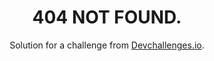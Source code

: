 <!-- Please update value in the {}  -->

<h1 align="center">404 NOT FOUND.</h1>

<div align="center">
   Solution for a challenge from  <a href="http://devchallenges.io" target="_blank">Devchallenges.io</a>.
</div>
